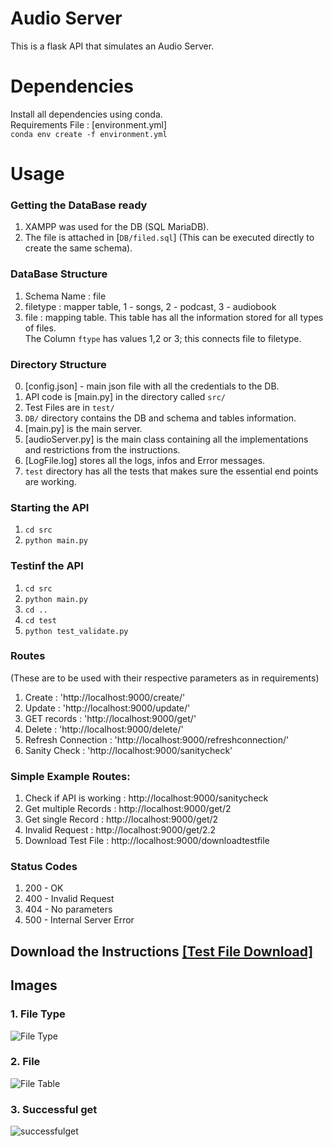 # Audio Server
This is a flask API that simulates an Audio Server.

# Dependencies
Install all dependencies using conda.                       
Requirements File : [environment.yml]          
`conda env create -f environment.yml`

# Usage

### Getting the DataBase ready
1. XAMPP was used for the DB (SQL MariaDB).             
2. The file is attached in [`DB/filed.sql`] (This can be executed directly to create the same schema).        

### DataBase Structure
1. Schema Name : file
2. filetype : mapper table, 1 - songs, 2 - podcast, 3 - audiobook           
3. file : mapping table. This table has all the information stored for all types of files.      
The Column `ftype` has values 1,2 or 3; this connects file to filetype.

### Directory Structure
0. [config.json] - main json file with all the credentials to the DB.           
1. API code is [main.py] in the directory called `src/`       
2. Test Files are in `test/`                
3. `DB/` directory contains the DB and schema and tables information.    
4. [main.py] is the main server.            
5. [audioServer.py] is the main class containing all the implementations and restrictions from  the instructions.           
6. [LogFile.log] stores all the logs, infos and Error messages.   
7. `test` directory has all the tests that makes sure the essential end points are working.            


### Starting the API
1. `cd src`
2. `python main.py`

### Testinf the API 
1. `cd src`
2. `python main.py`
3. `cd ..`
4. `cd test`
5. `python test_validate.py`


### Routes
(These are to be used with their respective parameters as in requirements)       
1. Create : 'http://localhost:9000/create/'             
2. Update : 'http://localhost:9000/update/'                     
3. GET records : 'http://localhost:9000/get/'               
4. Delete : 'http://localhost:9000/delete/'             
5. Refresh Connection : 'http://localhost:9000/refreshconnection/'               
6. Sanity Check : 'http://localhost:9000/sanitycheck'               

### Simple Example Routes: 
1. Check if API is working : http://localhost:9000/sanitycheck
2. Get multiple Records : http://localhost:9000/get/2
3. Get single Record : http://localhost:9000/get/2
4. Invalid Request : http://localhost:9000/get/2.2
5. Download Test File : http://localhost:9000/downloadtestfile

### Status Codes 
1. 200 - OK
2. 400 - Invalid Request
3. 404 - No parameters
4. 500 - Internal Server Error

## Download the Instructions  [[Test File Download]](http://localhost:9000/downloadtestfile)                               
                     

## Images

### 1. File Type
![File Type](https://i.imgur.com/2PWX911.jpg)

### 2. File

![File Table](https://i.imgur.com/7MeJJOV.jpg)

### 3. Successful get 
![successfulget](https://i.imgur.com/nrSM9L5.jpg)